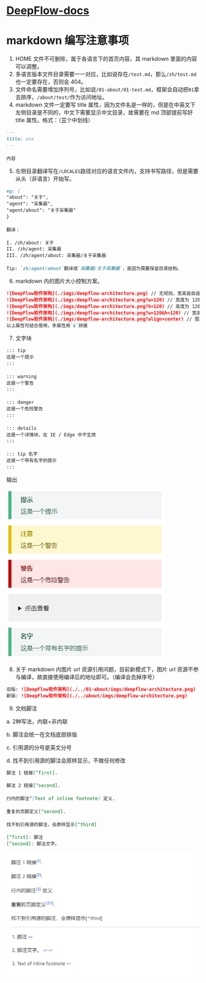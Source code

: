 # [DeepFlow-docs](https://deepflow.yunshan.net/deepflow-docs/zh/)

# markdown 编写注意事项

1. HOME 文件不可删除，属于各语言下的首页内容，其 markdown 里面的内容可以调整。
2. 多语言版本文件目录需要一一对应，比如说存在`/test.md`，那么`/zh/test.md`也一定要存在，否则会 404。
3. 文件命名需要增加序列号，比如说`/01-about/01-test.md`，框架会自动把`01`拿去排序，`/about/test/`作为访问地址。
4. markdown 文件一定要写 title 属性，因为文件名是一样的，但是在中英文下左侧目录是不同的，中文下需要显示中文目录，故需要在 md 顶部提前写好 title 属性。格式：（**三**个中划线）

```md
---
title: xxx
---

内容
```

5. 左侧目录翻译写在`/LOCALES`路径对应的语言文件内，支持书写路径，但是需要从头（非语言）开始写。

```md
eg: {
"about": "关于",
"agent": "采集器",
"agent/about": "关于采集器"
}

翻译：

I. /zh/about: 关于
II. /zh/agent: 采集器
III. /zh/agent/about: 采集器/关于采集器

Tip: `zh/agent/about`翻译成`采集器/关于采集器`，是因为需要保留目录结构。
```

6. markdown 内的图片大小控制方案。

```md
![DeepFlow软件架构](./imgs/deepflow-architecture.png) // 无规则，宽高皆自适应
![DeepFlow软件架构](./imgs/deepflow-architecture.png?w=120) // 宽度为 120 的图片，高度随比例变化
![DeepFlow软件架构](./imgs/deepflow-architecture.png?h=120) // 高度为 120 的图片，宽度随比例变化
![DeepFlow软件架构](./imgs/deepflow-architecture.png?w=120&h=120) // 宽高都为 120 的图片，比例写死（不建议使用）
![DeepFlow软件架构](./imgs/deepflow-architecture.png?align=center) // 图片对齐方式，align 取值分别是 center(居中)，left(靠左)，right(靠右)。默认 left
以上属性可结合使用，多属性用`&`拼接
```

7. 文字块

```md
::: tip
这是一个提示
:::

::: warning
这是一个警告
:::

::: danger
这是一个危险警告
:::

::: details
这是一个详情块，在 IE / Edge 中不生效
:::

::: tip 名字
这是一个带有名字的提示
:::
```

输出

![文字块](./images/text-block-zh.jpg)

8. 关于 markdown 内图片 url 资源引用问题，目前新模式下，图片 url 资源不参与编译，故直接使用编译后的地址即可。（编译会去掉序号）

```md
旧版: ![DeepFlow软件架构](./../01-about/imgs/deepflow-architecture.png)
新版: ![DeepFlow软件架构](./../about/imgs/deepflow-architecture.png)
```

9. 文档脚注

a. 2种写法，内联+非内联

b. 脚注会统一在文档底部排版

c. 引用源的分号是英文分号

d. 找不到引用源的脚注会原样显示，不做任何修改

```md
脚注 1 链接[^first].

脚注 2 链接[^second].

行内的脚注^[Text of inline footnote] 定义.

重复的页脚定义[^second].

找不到引用源的脚注，会原样显示[^third]

[^first]: 脚注
[^second]: 脚注文字。
```

![脚注](./images/foot-note-zh.jpg)
